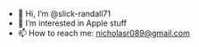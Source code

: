 - 👋 Hi, I’m @slick-randall71
- 👀 I’m interested in Apple stuff
- 📫 How to reach me: nicholasr089@gmail.com
